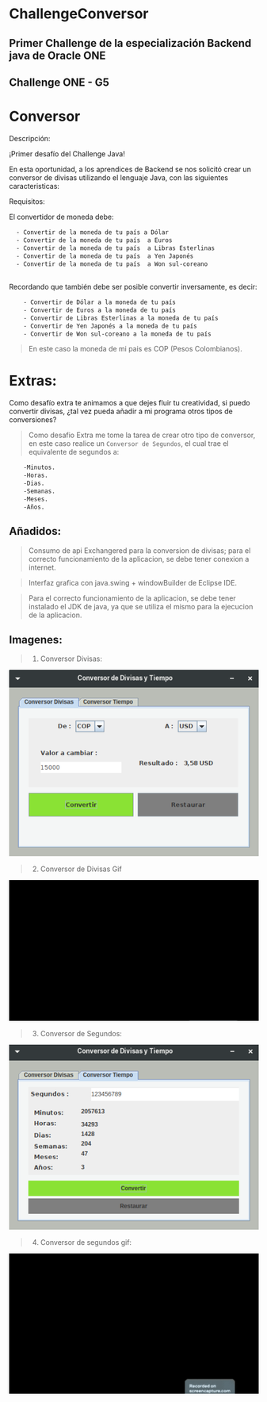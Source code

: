 # ChallengeConversor
## Primer Challenge de la especialización Backend java de Oracle ONE
## Challenge ONE - G5

# Conversor
Descripción:

¡Primer desafío del Challenge Java!

En esta oportunidad, a los aprendices de Backend se nos solicitó crear un conversor de divisas utilizando el lenguaje Java, con las siguientes caracteristicas:

Requisitos:

El convertidor de moneda debe:
```		
  - Convertir de la moneda de tu país a Dólar
  - Convertir de la moneda de tu país  a Euros
  - Convertir de la moneda de tu país  a Libras Esterlinas
  - Convertir de la moneda de tu país  a Yen Japonés
  - Convertir de la moneda de tu país  a Won sul-coreano
   
  ``` 
   

Recordando que también debe ser posible convertir inversamente, es decir:
```
    - Convertir de Dólar a la moneda de tu país
    - Convertir de Euros a la moneda de tu país
    - Convertir de Libras Esterlinas a la moneda de tu país
    - Convertir de Yen Japonés a la moneda de tu país
    - Convertir de Won sul-coreano a la moneda de tu país

  ```

> En este caso la moneda de mi pais es COP (Pesos Colombianos).

# Extras:

Como desafío extra te animamos a que dejes fluir tu creatividad, si puedo convertir divisas, ¿tal vez pueda añadir a mi programa otros tipos de conversiones?

> Como desafio Extra me tome la tarea de crear otro tipo de conversor, en este caso realice un `Conversor de Segundos`, el cual trae el equivalente de segundos a:
  ```
	  -Minutos.
	  -Horas.
	  -Dias.
	  -Semanas.
	  -Meses.
	  -Años.

  ```

## Añadidos:

> Consumo de api Exchangered para la conversion de divisas; para el correcto funcionamiento de la aplicacion, se debe tener conexion a internet.

> Interfaz grafica con java.swing + windowBuilder de Eclipse IDE.

> Para el correcto funcionamiento de la aplicacion, se debe tener instalado el JDK de java, ya que se utiliza el mismo para la ejecucion de la aplicacion.

## Imagenes:

> 1. Conversor Divisas:

![Imagen ilustrativa de la interfaz del Conversor de divisas.](Conversor/src/co/conversor/images/ConversorDivisas.png)

> 2. Conversor de Divisas Gif

![Imagen ilustrativa de la interfaz del Conversor de divisas.](Conversor/src/co/conversor/images/Divisas.gif)


> 3. Conversor de Segundos:

![Imagen ilustrativa de la interfaz del Conversor de divisas.](Conversor/src/co/conversor/images/ConversorSegundos.png)


> 4. Conversor de segundos gif:

![Imagen ilustrativa de la interfaz del Conversor de divisas.](Conversor/src/co/conversor/images/Segundos.gif)






